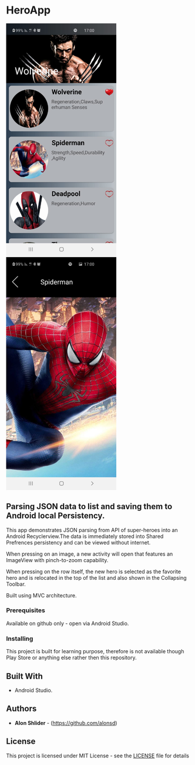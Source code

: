# HeroApp

<img src="https://github.com/alonsd/HeroApp/blob/master/HeroAppFront.jpeg" width="300"/>           <img src="https://github.com/alonsd/HeroApp/blob/master/HeroAppDetail.jpeg" width="300"/>

## Parsing JSON data to list and saving them to Android local Persistency.

This app demonstrates JSON parsing from API of super-heroes into an Android Recyclerview.The data is immediately stored into Shared Prefrences persistency and can be viewed without internet.

When pressing on an image, a new activity will open that features an ImageView with pinch-to-zoom capability. 

When pressing on the row itself, the new hero is selected as the favorite hero and is relocated in the top of the list and also shown in the Collapsing Toolbar. 

Built using MVC architecture.

### Prerequisites
Available on github only - open via Android Studio. 

### Installing
This project is built for learning purpose, therefore is not available though Play Store or anything else rather then this repository.

## Built With

- Android Studio.

## Authors

* **Alon Shlider** - (https://github.com/alonsd)

## License

This project is licensed under MIT License - see the [LICENSE](LICENSE) file for details


